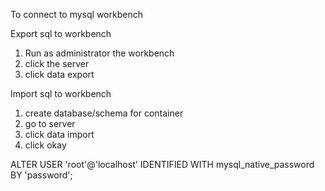 To connect to mysql workbench



Export sql to workbench
1. Run as administrator the workbench
2. click the server 
3. click data export

Import sql to workbench
1. create database/schema for container
2. go to server
3. click data import
4. click okay



ALTER USER 'root'@'localhost' IDENTIFIED WITH mysql_native_password BY 'password';


